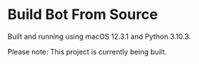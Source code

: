 # Build Bot From Source

Built and running using macOS 12.3.1 and Python 3.10.3.

Please note: This project is currently being built.
